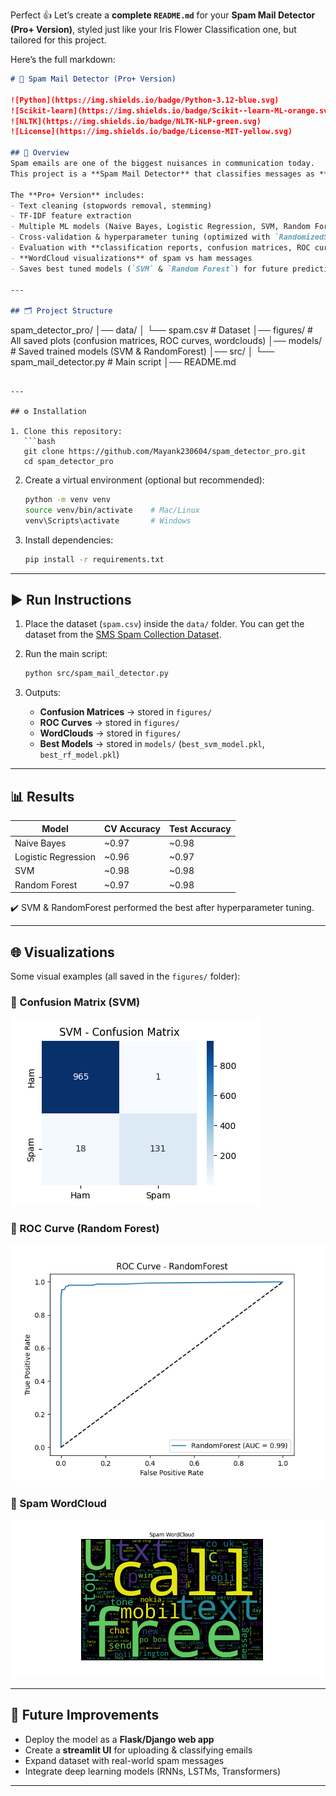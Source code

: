 Perfect 👍 Let’s create a **complete `README.md`** for your **Spam Mail Detector (Pro+ Version)**, styled just like your Iris Flower Classification one, but tailored for this project.

Here’s the full markdown:

```markdown
# 📧 Spam Mail Detector (Pro+ Version)

![Python](https://img.shields.io/badge/Python-3.12-blue.svg)
![Scikit-learn](https://img.shields.io/badge/Scikit--learn-ML-orange.svg)
![NLTK](https://img.shields.io/badge/NLTK-NLP-green.svg)
![License](https://img.shields.io/badge/License-MIT-yellow.svg)

## 📌 Overview
Spam emails are one of the biggest nuisances in communication today.  
This project is a **Spam Mail Detector** that classifies messages as **Spam** or **Ham** using advanced **Machine Learning** and **Natural Language Processing (NLP)** techniques.  

The **Pro+ Version** includes:  
- Text cleaning (stopwords removal, stemming)  
- TF-IDF feature extraction  
- Multiple ML models (Naive Bayes, Logistic Regression, SVM, Random Forest)  
- Cross-validation & hyperparameter tuning (optimized with `RandomizedSearchCV`)  
- Evaluation with **classification reports, confusion matrices, ROC curves**  
- **WordCloud visualizations** of spam vs ham messages  
- Saves best tuned models (`SVM` & `Random Forest`) for future predictions  

---

## 🗂 Project Structure
```

spam\_detector\_pro/
│── data/
│   └── spam.csv               # Dataset
│── figures/                   # All saved plots (confusion matrices, ROC curves, wordclouds)
│── models/                    # Saved trained models (SVM & RandomForest)
│── src/
│   └── spam\_mail\_detector.py  # Main script
│── README.md

````

---

## ⚙️ Installation

1. Clone this repository:
   ```bash
   git clone https://github.com/Mayank230604/spam_detector_pro.git
   cd spam_detector_pro
````

2. Create a virtual environment (optional but recommended):

   ```bash
   python -m venv venv
   source venv/bin/activate    # Mac/Linux
   venv\Scripts\activate       # Windows
   ```

3. Install dependencies:

   ```bash
   pip install -r requirements.txt
   ```

---

## ▶️ Run Instructions

1. Place the dataset (`spam.csv`) inside the `data/` folder.
   You can get the dataset from the [SMS Spam Collection Dataset](https://www.kaggle.com/uciml/sms-spam-collection-dataset).

2. Run the main script:

   ```bash
   python src/spam_mail_detector.py
   ```

3. Outputs:

   * **Confusion Matrices** → stored in `figures/`
   * **ROC Curves** → stored in `figures/`
   * **WordClouds** → stored in `figures/`
   * **Best Models** → stored in `models/` (`best_svm_model.pkl`, `best_rf_model.pkl`)

---

## 📊 Results

| Model               | CV Accuracy | Test Accuracy |
| ------------------- | ----------- | ------------- |
| Naive Bayes         | \~0.97      | \~0.98        |
| Logistic Regression | \~0.96      | \~0.97        |
| SVM                 | \~0.98      | \~0.98        |
| Random Forest       | \~0.97      | \~0.98        |

✔️ SVM & RandomForest performed the best after hyperparameter tuning.

---

## 🌐 Visualizations

Some visual examples (all saved in the `figures/` folder):

### 🔹 Confusion Matrix (SVM)

![Confusion Matrix](figures/SVM_confusion_matrix.png)

### 🔹 ROC Curve (Random Forest)

![ROC Curve](figures/RandomForest_roc.png)

### 🔹 Spam WordCloud

![Spam WordCloud](figures/spam_wordcloud.png)

---

## 🚀 Future Improvements

* Deploy the model as a **Flask/Django web app**
* Create a **streamlit UI** for uploading & classifying emails
* Expand dataset with real-world spam messages
* Integrate deep learning models (RNNs, LSTMs, Transformers)

---
